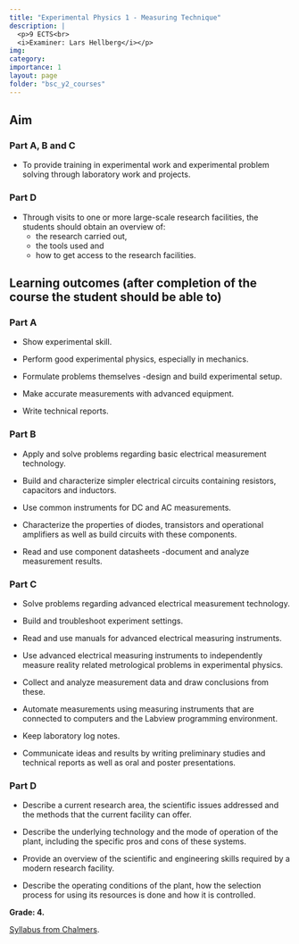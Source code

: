 ```yaml
---
title: "Experimental Physics 1 - Measuring Technique"
description: |
  <p>9 ECTS<br>
  <i>Examiner: Lars Hellberg</i></p>
img:
category:
importance: 1
layout: page
folder: "bsc_y2_courses"
---
```


<!-- markdownlint-disable MD024 -->

## Aim

### Part A, B and C

- To provide training in experimental work and experimental problem solving through laboratory work and projects.

### Part D

- Through visits to one or more large-scale research facilities, the students should obtain an overview of:
  - the research carried out,
  - the tools used and
  - how to get access to the research facilities.

## Learning outcomes (after completion of the course the student should be able to)

### Part A

- Show experimental skill.

- Perform good experimental physics, especially in mechanics.

- Formulate problems themselves -design and build experimental setup.

- Make accurate measurements with advanced equipment.

- Write technical reports.

### Part B

- Apply and solve problems regarding basic electrical measurement technology.

- Build and characterize simpler electrical circuits containing resistors, capacitors and inductors.

- Use common instruments for DC and AC measurements.

- Characterize the properties of diodes, transistors and operational amplifiers as well as build circuits with these components.

- Read and use component datasheets -document and analyze measurement results.

### Part C

- Solve problems regarding advanced electrical measurement technology.

- Build and troubleshoot experiment settings.

- Read and use manuals for advanced electrical measuring instruments.

- Use advanced electrical measuring instruments to independently measure reality related metrological problems in experimental physics.

- Collect and analyze measurement data and draw conclusions from these.

- Automate measurements using measuring instruments that are connected to computers and the Labview programming environment.

- Keep laboratory log notes.

- Communicate ideas and results by writing preliminary studies and technical reports as well as oral and poster presentations.

### Part D

- Describe a current research area, the scientific issues addressed and the methods that the current facility can offer.

- Describe the underlying technology and the mode of operation of the plant, including the specific pros and cons of these systems.

- Provide an overview of the scientific and engineering skills required by a modern research facility.

- Describe the operating conditions of the plant, how the selection process for using its resources is done and how it is controlled.

**Grade: 4.**

[Syllabus from Chalmers](https://www.chalmers.se/en/education/your-studies/find-course-and-programme-syllabi/course-syllabus/TIF083/?acYear=2021%2F2022).
